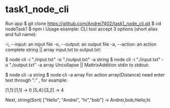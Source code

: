 # task1_node_cli
Run app
$ git clone https://github.com/Andrei7402/task1_node_cli.git
$ cd nodeTask1
$ npm i
Usage example:
CLI tool accept 3 options (short alias and full name):

-i, --input: an input file
-o, --output: an output file
-a, --action: an action complete
string || array input.txt to output.txt:

$ node cli -i "./input.txt" -o "./output.txt" -a string
$ node cli -i "./input.txt" -o "./output.txt" -a array
Uncollapse || MattrixAddition stdin to stdout:

$ node cli -a string
$ node cli -a array
For action array(Distance) need enter text through ":" , for example:

[1,1]:[1,1] -> 0
[5,4]:[3,2] -> 4

Next, string(Sort)
["Hello", "Andrei", "hi","bob"] -> Andrei,bob,Hello,hi